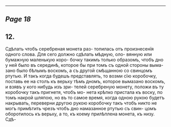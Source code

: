 

---
*Page 18*
---

## 12.
Сдѣлать чтобъ серебреная монета раз- топилась отъ произнесенїя одного слова.
Для сего должно сдѣлать мѣдную, оло- вянную или бумажную маленькую коро- бочку такимъ только образомъ, чтобъ дно у ней было въ серединѣ, которое бы при томъ съ одной стороны выма- зано было бѣлымъ воскомъ, а съ другой смѣщанною со свинцомъ ртутью. И такъ когда будешъ представлять, то возми сїю коробочку, поставь ее на столъ къ верьху тѣмъ дномъ, которое вымазано воскомъ, и взявъ у кого нибудь изъ зри- телей серебреную монету, положи въ ту коробочку такъ пригнетя, чтобъ мо- нета крѣпко пристала къ воску, по томъ накрой шляпою, но въ то самое время, когда одною рукою будетъ накрывать, переверни другою рукою коробочку такъ чтобъ никто не могъ примѣтить чрезъ чтобъ дно намазанное ртутью съ свин- цомъ оборотилось къ верьху, а то, къ коему прилѣплена монета, къ низу. Сдѣ-